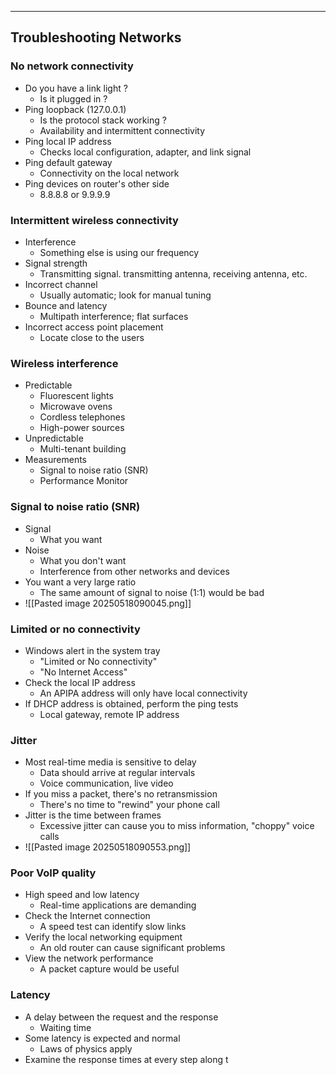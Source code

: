 
---

## Troubleshooting Networks

### No network connectivity
- Do you have a link light ?
	- Is it plugged in ?
- Ping loopback (127.0.0.1)
	- Is the protocol stack working ?
	- Availability and intermittent connectivity
- Ping local IP address
	- Checks local configuration, adapter, and link signal
- Ping default gateway
	- Connectivity on the local network
- Ping devices on router's other side
	- 8.8.8.8 or 9.9.9.9

### Intermittent wireless connectivity
- Interference
	- Something else is using our frequency 
- Signal strength
	- Transmitting signal. transmitting antenna, receiving antenna, etc.
- Incorrect channel
	- Usually automatic; look for manual tuning
- Bounce and latency
	- Multipath interference; flat surfaces
- Incorrect access point placement
	- Locate close to the users

### Wireless interference
- Predictable
	- Fluorescent lights
	- Microwave ovens
	- Cordless telephones
	- High-power sources
- Unpredictable
	- Multi-tenant building
- Measurements
	- Signal to noise ratio (SNR)
	- Performance Monitor

### Signal to noise ratio (SNR)
- Signal
	- What you want
- Noise
	- What you don't want
	- Interference from other networks and devices
- You want a very large ratio
	- The same amount of signal to noise (1:1) would be bad
- ![[Pasted image 20250518090045.png]]

### Limited or no connectivity
- Windows alert in the system tray
	- "Limited or No connectivity"
	- "No Internet Access"
- Check the local IP address
	- An APIPA address will only have local connectivity
- If DHCP address is obtained, perform the ping tests
	- Local gateway, remote IP address

### Jitter
- Most real-time media is sensitive to delay
	- Data should arrive at regular intervals
	- Voice communication, live video
- If you miss a packet, there's no retransmission
	- There's no time to "rewind" your phone call
- Jitter is the time between frames
	- Excessive jitter can cause you to miss information, "choppy" voice calls
- ![[Pasted image 20250518090553.png]]

### Poor VoIP quality
- High speed and low latency
	- Real-time applications are demanding
- Check the Internet connection
	- A speed test can identify slow links 
- Verify the local networking equipment
	- An old router can cause significant problems
- View the network performance
	- A packet capture would be useful

### Latency
- A delay between the request and the response
	- Waiting time
- Some latency is expected and normal
	- Laws of physics apply
- Examine the response times at every step along t